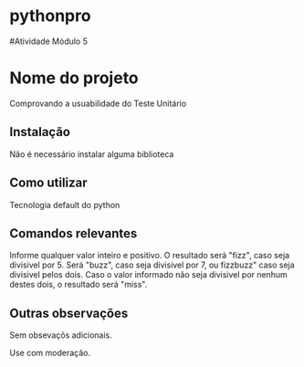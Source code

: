 # pythonpro

#Atividade Módulo 5

# Nome do projeto
Comprovando a usuabilidade do Teste Unitário
## Instalação
Não é necessário instalar alguma biblioteca
## Como utilizar
Tecnologia default do python
## Comandos relevantes
Informe qualquer valor inteiro e positivo. O resultado será "fizz", caso seja divisivel por 5. Será "buzz", caso seja divisivel por 7, ou fizzbuzz" caso seja divisivel pelos dois.
Caso o valor informado não seja divisivel por nenhum destes dois, o resultado será "miss".
## Outras observações
Sem obsevaçõs adicionais.

Use com moderação.
